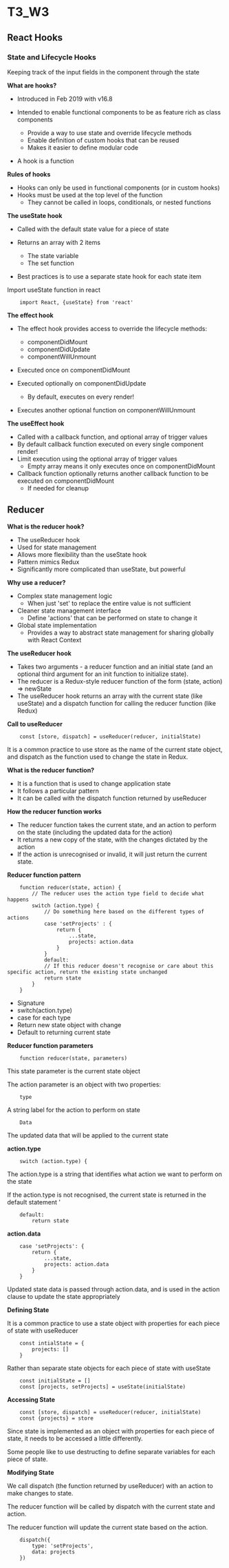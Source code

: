 # T3_W3

## React Hooks 

### State and Lifecycle Hooks 

Keeping track of the input fields in the component through the state

<strong>What are hooks?</strong>

* Introduced in Feb 2019 with v16.8

* Intended to enable functional components to be as feature rich as class components 

  * Provide a way to use state and override lifecycle methods 
  * Enable definition of custom hooks that can be reused 
  * Makes it easier to define modular code 

* A hook is a function 

<strong>Rules of hooks</strong>

* Hooks can only be used in functional components (or in custom hooks)
* Hooks must be used at the top level of the function 
  * They cannot be called in loops, conditionals, or nested functions 

<strong>The useState hook</strong>

* Called with the default state value for a piece of state 
* Returns an array with 2 items
    * The state variable 
    * The set function 

* Best practices is to use a separate state hook for each state item 

Import useState function in react 

        import React, {useState} from 'react'


<strong>The effect hook</strong>

* The effect hook provides access to override the lifecycle methods: 
    * componentDidMount
    * componentDidUpdate 
    * componentWillUnmount 

* Executed once on componentDidMount
* Executed optionally on componentDidUpdate
    * By default, executes on every render!
* Executes another optional function on componentWillUnmount 


<strong>The useEffect hook</strong>

* Called with a callback function, and optional array of trigger values 
* By default callback function executed on every single component render!
* Limit execution using the optional array of trigger values 
    * Empty array means it only executes once on componentDidMount 
* Callback function optionally returns another callback function to be executed on componentDidMount 
    * If needed for cleanup 

## Reducer

<strong>What is the reducer hook?</strong>

* The useReducer hook
* Used for state management 
* Allows more flexibility than the useState hook 
* Pattern mimics Redux 
* Significantly more complicated than useState, but powerful 

<strong>Why use a reducer?</strong>

* Complex state management logic 
    * When just 'set' to replace the entire value is not sufficient 
* Cleaner state management interface 
    * Define 'actions' that can be performed on state to change it 
* Global state implementation 
    * Provides a way to abstract state management for sharing globally with React Context 

<strong>The useReducer hook</strong>

* Takes two arguments - a reducer function and an initial state (and an optional third argument for an init function to initialize state).
* The reducer is a Redux-style reducer function of the form (state, action) => newState 
* The useReducer hook returns an array with the current state (like useState) and a dispatch function for calling the reducer function (like Redux)

<strong>Call to useReducer</strong>

        const [store, dispatch] = useReducer(reducer, initialState)

It is a common practice to use store as the name of the current state object, and dispatch as the function used to change the state in Redux. 

<strong>What is the reducer function?</strong>

* It is a function that is used to change application state 
* It follows a particular pattern 
* It can be called with the dispatch function returned by useReducer 

<strong>How the reducer function works</strong>

* The reducer function takes the current state, and an action to perform on the state (including the updated data for the action)
* It returns a new copy of the state, with the changes dictated by the action 
* If the action is unrecognised or invalid, it will just return the current state. 

 <strong>Reducer function pattern</strong>

        function reducer(state, action) {
            // The reducer uses the action type field to decide what happens 
            switch (action.type) {
                // Do something here based on the different types of actions 
                case 'setProjects' : {
                    return {
                        ...state,
                        projects: action.data
                    }
                }
                default:
                // If this reducer doesn't recognise or care about this specific action, return the existing state unchanged 
                return state 
            }
        }

* Signature 
* switch(action.type)
* case for each type
* Return new state object with change 
* Default to returning current state 

 <strong>Reducer function parameters</strong>

        function reducer(state, parameters)

This state parameter is the current state object 

The action parameter is an object with two properties:

        type
A string label for the action to perform on state 

        Data 

The updated data that will be applied to the current state 

 <strong>action.type</strong>

        switch (action.type) {
The action.type is a string that identifies what action we want to perform on the state 

If the action.type is not recognised, the current state is returned in the default statement '

        default:
            return state 

 <strong>action.data</strong>

        case 'setProjects': {
            return {
                ...state,
                projects: action.data
            }
        }

Updated state data is passed through action.data, and is used in the action clause to update the state appropriately

 <strong>Defining State</strong>

It is a common practice to use a state object with properties for each piece of state with useReducer 

        const intialState = {
            projects: []
        }

Rather than separate state objects for each piece of state with useState 

        const initialState = []
        const [projects, setProjects] = useState(initialState)

 <strong>Accessing State</strong>

        const [store, dispatch] = useReducer(reducer, initialState)
        const {projects} = store

Since state is implemented as an object with properties for each piece of state, it needs to be accessed a little differently.

Some people like to use destructing to define separate variables for each piece of state.

 <strong>Modifying State</strong>

We call dispatch (the function returned by useReducer) with an action to make changes to state. 

The reducer function will be called by dispatch with the current state and action.

The reducer function will update the current state based on the action.

        dispatch({
            type: 'setProjects',
            data: projects
        })

